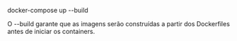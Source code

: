 docker-compose up --build

O --build garante que as imagens serão construídas a partir dos Dockerfiles antes de iniciar os containers.